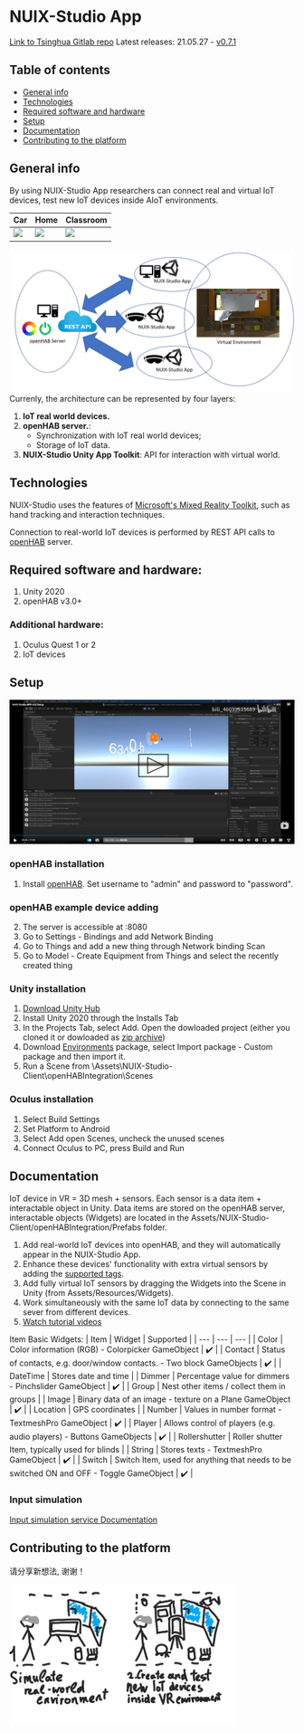 # NUIX-Studio App

[Link to Tsinghua Gitlab repo](https://git.tsinghua.edu.cn/feij19/NUIX-Studio-APP)
Latest releases:
21.05.27 - [v0.7.1](https://github.com/VRSimulator/NUIX-Studio-APP/releases/tag/v0.7.1)

## Table of contents
* [General info](#general-info)
* [Technologies](#technologies)
* [Required software and hardware](#required-software-and-hardware)
* [Setup](#setup)
* [Documentation](#documentation)
* [Contributing to the platform](#contributing-to-the-platform)

## General info

By using NUIX-Studio App researchers can connect real and virtual IoT devices, test new IoT devices inside AIoT environments.

|Car|Home|Classroom| 
| --- | --- | --- |
| ![](https://github.com/FedorIvachev/IoThingsLab-ReadmeFiles/blob/master/Readme/Files/v0.7/Car.gif)| ![](https://github.com/FedorIvachev/IoThingsLab-ReadmeFiles/blob/master/Readme/Files/v0.7/Home.gif) | ![](https://github.com/FedorIvachev/IoThingsLab-ReadmeFiles/blob/master/Readme/Files/v0.7/Class.gif) |

![](https://github.com/FedorIvachev/IoThingsLab-ReadmeFiles/blob/master/Readme/Files/v0.6/AppInstances.png)
Currenly, the architecture can be represented by four layers:
1. **IoT real world devices.**
2. **openHAB server.**:
	* Synchronization with IoT real world devices;
	* Storage of IoT data.
3. **NUIX-Studio Unity App Toolkit**: API for interaction with virtual world.

## Technologies
NUIX-Studio uses the features of [Microsoft's Mixed Reality Toolkit](https://github.com/microsoft/MixedRealityToolkit-Unity#feature-areas), such as hand tracking and interaction techniques. 

Connection to real-world IoT devices is performed by REST API calls to [openHAB](https://www.openhab.org/download/) server.

## Required software and hardware:
1. Unity 2020
2. openHAB v3.0+

### Additional hardware:
1. Oculus Quest 1 or 2
2. IoT devices

## Setup

[![Watch the videos](https://github.com/FedorIvachev/IoThingsLab-ReadmeFiles/blob/master/Readme/Files/v0.6/VideoPreview.png)](https://space.bilibili.com/698910893/channel/detail?cid=180284&ctype=0)

### openHAB installation

1. Install [openHAB](https://openhab.org/docs/installation/). Set username to "admin" and password to "password".
### openHAB example device adding
2. The server is accessible at <Your IP Address>:8080
3. Go to Settings - Bindings and add Network Binding
4. Go to Things and add a new thing through Network binding Scan
5. Go to Model - Create Equipment from Things and select the recently created thing

### Unity installation

1. [Download Unity Hub](https://unity3d.com/get-unity/download)
2. Install Unity 2020 through the Installs Tab
3. In the Projects Tab, select Add. Open the dowloaded project (either you cloned it or dowloaded as [zip archive](https://github.com/VRSimulator/NUIX-Studio-Client/archive/master.zip))
4. Download [Environments](https://cloud.tsinghua.edu.cn/f/631be9dee51141d49e42/) package, select Import package - Custom package and then import it.
5. Run a Scene from \Assets\NUIX-Studio-Client\openHABIntegration\Scenes

### Oculus installation

1. Select Build Settings
2. Set Platform to Android
3. Select Add open Scenes, uncheck the unused scenes
4. Connect Oculus to PC, press Build and Run

## Documentation

IoT device in VR = 3D mesh + sensors. Each sensor is a data item + interactable object in Unity. Data items are stored on the openHAB server, interactable objects (Widgets) are located in the Assets/NUIX-Studio-Client/openHABIntegration/Prefabs folder.

1. Add real-world IoT devices into openHAB, and they will automatically appear in the NUIX-Studio App. 
2. Enhance these devices' functionality with extra virtual sensors by adding the [supported tags]().
3. Add fully virtual IoT sensors by dragging the Widgets into the Scene in Unity (from Assets/Resources/Widgets).
4. Work simultaneously with the same IoT data by connecting to the same sever from different devices.
5. [Watch tutorial videos](https://space.bilibili.com/698910893/channel/detail?cid=180284)

Item Basic Widgets:
| Item | Widget | Supported | 
| --- | --- | --- |
| Color | Color information (RGB) - Colorpicker GameObject | :heavy_check_mark: |
| Contact | Status of contacts, e.g. door/window contacts. - Two block GameObjects | :heavy_check_mark: |
| DateTime | Stores date and time |
| Dimmer | Percentage value for dimmers - Pinchslider GameObject | :heavy_check_mark: |
| Group | Nest other items / collect them in groups |
| Image | Binary data of an image - texture on a Plane GameObject | :heavy_check_mark: |
| Location | GPS coordinates |
| Number | Values in number format - TextmeshPro GameObject | :heavy_check_mark: |
| Player | Allows control of players (e.g. audio players) - Buttons GameObjects | :heavy_check_mark: |
| Rollershutter | Roller shutter Item, typically used for blinds |
| String | Stores texts - TextmeshPro GameObject | :heavy_check_mark: |
| Switch | Switch Item, used for anything that needs to be switched ON and OFF - Toggle GameObject | :heavy_check_mark: |


### Input simulation
[Input simulation service Documentation](https://microsoft.github.io/MixedRealityToolkit-Unity/Documentation/InputSimulation/InputSimulationService.html)


## Contributing to the platform
请分享新想法, 谢谢！


<img align="left" width="200" src="https://github.com/FedorIvachev/IoThingsLab-ReadmeFiles/blob/master/Readme/Files/20201030_173803.jpg">
<img align="left" width="200" src="https://github.com/FedorIvachev/IoThingsLab-ReadmeFiles/blob/master/Readme/Files/20201030_175023.jpg">
